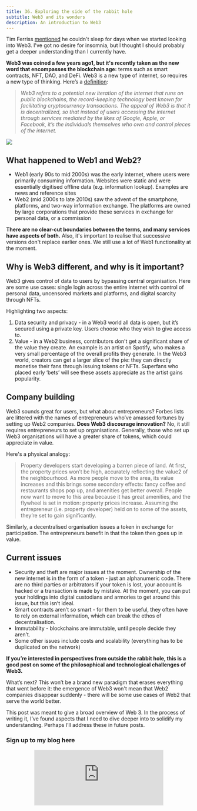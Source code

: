 ```yaml
---
title: 36. Exploring the side of the rabbit hole
subtitle: Web3 and its wonders
description: An introduction to Web3
---
```


Tim Ferriss [mentioned](https://tim.blog/2021/10/28/chris-dixon-naval-ravikant/) he couldn't sleep for days when we started looking into Web3. I've got no desire for insomnia, but I thought I should probably get a deeper understanding than I currently have.

__Web3 was coined a few years ago1, but it's recently taken as the new word that encompasses the blockchain age:__ terms such as smart contracts, NFT, DAO, and DeFi. Web3 is a new type of internet, so requires a new type of thinking. Here’s a [definition](https://slate.com/technology/2021/11/web3-explained-crypto-nfts-bored-apes.html):

> *Web3 refers to a potential new iteration of the internet that runs on public blockchains, the record-keeping technology best known for facilitating cryptocurrency transactions. The appeal of Web3 is that it is decentralized, so that instead of users accessing the internet through services mediated by the likes of Google, Apple, or Facebook, it’s the individuals themselves who own and control pieces of the internet.*

<img src="{{ site.baseurl }}/assets/img/posts/36a.PNG">

## What happened to Web1 and Web2?
- Web1 (early 90s to mid 2000s) was the early internet, where users were primarily consuming information. Websites were static and were essentially digitised offline data (e.g. information lookup). Examples are news and reference sites
- Web2 (mid 2000s to late 2010s) saw the advent of the smartphone, platforms, and two-way information exchange. The platforms are owned by large corporations that provide these services in exchange for personal data, or a commission

__There are no clear-cut boundaries between the terms, and many services have aspects of both.__ Also, it's important to realise that successive versions don't replace earlier ones. We still use a lot of Web1 functionality at the moment.

## Why is Web3 different, and why is it important?
Web3 gives control of data to users by bypassing central organisation. Here are some use cases: single login across the entire internet with control of personal data, uncensored markets and platforms, and digital scarcity through NFTs.

Highlighting two aspects:
1. Data security and privacy - in a Web3 world all data is open, but it’s secured using a private key. Users choose who they wish to give access to.
2. Value - in a Web2 business, contributors don't get a significant share of the value they create. An example is an artist on Spotify, who makes a very small percentage of the overall profits they generate. In the Web3 world, creators can get a larger slice of the pie: they can directly monetise their fans through issuing tokens or NFTs. Superfans who placed early ‘bets’ will see these assets appreciate as the artist gains popularity.

## Company building
Web3 sounds great for users, but what about entrepreneurs? Forbes lists are littered with the names of entrepreneurs who’ve amassed fortunes by setting up Web2 companies. __Does Web3 discourage innovation?__ No, it still requires entrepreneurs to set up organisations. Generally, those who set up Web3 organisations will have a greater share of tokens, which could appreciate in value.

Here's a physical analogy:

> Property developers start developing a barren piece of land. At first, the property prices won’t be high, accurately reflecting the value2 of the neighbourhood. As more people move to the area, its value increases and this brings some secondary effects: fancy coffee and restaurants shops pop up, and amenities get better overall. People now want to move to this area because it has great amenities, and the flywheel is set in motion: property prices increase. Assuming the entrepreneur (i.e. property developer) held on to some of the assets, they’re set to gain significantly.

Similarly, a decentralised organisation issues a token in exchange for participation. The entrepreneurs benefit in that the token then goes up in value.

## Current issues
- Security and theft are major issues at the moment. Ownership of the new internet is in the form of a token - just an alphanumeric code. There are no third parties or arbitrators if your token is lost, your account is hacked or a transaction is made by mistake. At the moment, you can put your holdings into digital custodians and armories to get around this issue, but this isn’t ideal.
- Smart contracts aren’t so smart - for them to be useful, they often have to rely on external information, which can break the ethos of decentralisation.
- Immutability - blockchains are immutable, until people decide they aren’t.
- Some other issues include costs and scalability (everything has to be duplicated on the network)

__If you’re interested in perspectives from outside the rabbit hole, this is a good post on some of the philosophical and technological challenges of Web3.__

What’s next?
This won’t be a brand new paradigm that erases everything that went before it: the emergence of Web3 won't mean that Web2 companies disappear suddenly - there will be some use cases of Web2 that serve the world better.

This post was meant to give a broad overview of Web 3. In the process of writing it, I’ve found aspects that I need to dive deeper into to solidify my understanding. Perhaps I’ll address these in future posts.


### Sign up to my blog here
<div
  style="text-align:center;width:100%;">
<iframe src="https://taariq.substack.com/embed" width="350" height="150" style="border:1px solid #EEE; background:white; margin: 0 auto; dislay: block;" frameborder="0" scrolling="no"></iframe>

</div>
